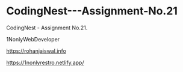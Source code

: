 # CodingNest---Assignment-No.21
CodingNest - Assignment No.21.

1NonlyWebDeveloper 

https://rohanjaiswal.info

https://1nonlyrestro.netlify.app/
